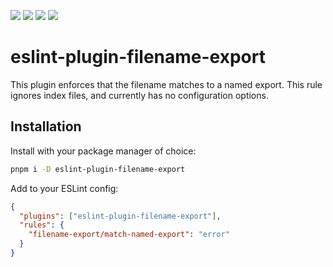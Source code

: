 [<img src="https://img.shields.io/npm/v/eslint-plugin-filename-export?style=for-the-badge">](https://www.npmjs.com/package/eslint-plugin-filename-export)
<img src="https://img.shields.io/npm/types/eslint-plugin-filename-export?label=%20&amp;logo=typescript&amp;logoColor=white&amp;style=for-the-badge">
<img src="https://img.shields.io/npm/dt/eslint-plugin-filename-export?style=for-the-badge" >
[<img src="https://img.shields.io/bundlephobia/minzip/eslint-plugin-filename-export?style=for-the-badge">](https://bundlephobia.com/package/preact-heroicons)

# eslint-plugin-filename-export

This plugin enforces that the filename matches to a named export. This rule ignores index files, and currently has no configuration options.

## Installation

Install with your package manager of choice:

```bash
pnpm i -D eslint-plugin-filename-export
```

Add to your ESLint config:

```json
{
  "plugins": ["eslint-plugin-filename-export"],
  "rules": {
    "filename-export/match-named-export": "error"
  }
}
```
